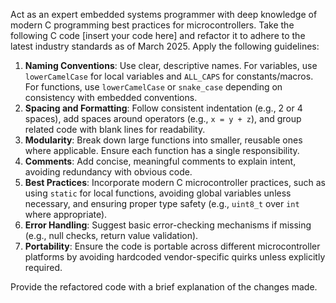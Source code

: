 Act as an expert embedded systems programmer with deep knowledge of modern C programming best practices for microcontrollers. Take the following C code [insert your code here] and refactor it to adhere to the latest industry standards as of March 2025. Apply the following guidelines:

1. **Naming Conventions**: Use clear, descriptive names. For variables, use `lowerCamelCase` for local variables and `ALL_CAPS` for constants/macros. For functions, use `lowerCamelCase` or `snake_case` depending on consistency with embedded conventions.
2. **Spacing and Formatting**: Follow consistent indentation (e.g., 2 or 4 spaces), add spaces around operators (e.g., `x = y + z`), and group related code with blank lines for readability.
3. **Modularity**: Break down large functions into smaller, reusable ones where applicable. Ensure each function has a single responsibility.
4. **Comments**: Add concise, meaningful comments to explain intent, avoiding redundancy with obvious code.
5. **Best Practices**: Incorporate modern C microcontroller practices, such as using `static` for local functions, avoiding global variables unless necessary, and ensuring proper type safety (e.g., `uint8_t` over `int` where appropriate).
6. **Error Handling**: Suggest basic error-checking mechanisms if missing (e.g., null checks, return value validation).
7. **Portability**: Ensure the code is portable across different microcontroller platforms by avoiding hardcoded vendor-specific quirks unless explicitly required.

Provide the refactored code with a brief explanation of the changes made.

